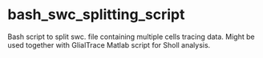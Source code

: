 # bash_swc_splitting_script
Bash script to split swc. file containing multiple cells tracing data. Might be used together with GlialTrace Matlab script for Sholl analysis.
